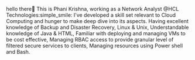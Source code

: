 hello there:wave:
This is Phani Krishna, working as a Network Analyst @HCL Technologies:simple_smile:
I've developed a skill set relevant to Cloud Computing and hunger to make deep dive into its aspects. Having excellent knowledge of Backup and Disaster Recovery, Linux & Unix, Understandable knowledge of Java & HTML, Familiar with deploying and managing VMs to be cost effective, Managing RBAC access to provide granular level of filtered secure services to clients, Managing resources using Power shell and Bash.
